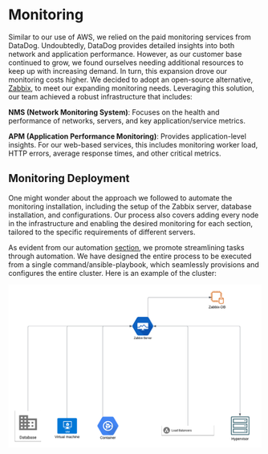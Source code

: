 # Monitoring
Similar to our use of AWS, we relied on the paid monitoring services from DataDog. Undoubtedly, DataDog provides detailed insights into both network and application performance. However, as our customer base continued to grow, we found ourselves needing additional resources to keep up with increasing demand. In turn, this expansion drove our monitoring costs higher. We decided to adopt an open-source alternative, [Zabbix](https://www.zabbix.com/), to meet our expanding monitoring needs. Leveraging this solution, our team achieved a robust infrastructure that includes:

**NMS (Network Monitoring System)**: Focuses on the health and performance of networks, servers, and key application/service metrics.

**APM (Application Performance Monitoring)**: Provides application-level insights. For our web-based services, this includes monitoring worker load, HTTP errors, average response times, and other critical metrics.


## Monitoring Deployment
One might wonder about the approach we followed to automate the monitoring installation, including the setup of the Zabbix server, database installation, and configurations. Our process also covers adding every node in the infrastructure and enabling the desired monitoring for each section, tailored to the specific requirements of different servers.

As evident from our automation [section](/journeys/edclub/infrastructure-overview/automation), we promote streamlining tasks through automation. We have designed the entire process to be executed from a single command/ansible-playbook, which seamlessly provisions and configures the entire cluster. Here is an example of the cluster:

![architecture](../../../assets/images/zabbix-architecture.png)

